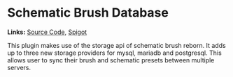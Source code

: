 # Schematic Brush Database

**Links:** [Source Code](https://github.com/eldoriarpg/schematic-brush-database), 
[Spigot](https://www.spigotmc.org/resources/103778/)

This plugin makes use of the storage api of schematic brush reborn.
It adds up to three new storage providers for mysql, mariadb and postgresql.
This allows user to sync their brush and schematic presets between multiple servers.

